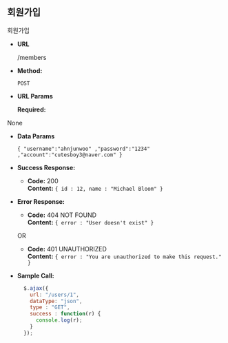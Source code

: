 **회원가입**
----
  회원가입

* **URL**

  /members

* **Method:**

  `POST`
  
*  **URL Params**

   **Required:**
 
  None

* **Data Params**

  `{
	"username":"ahnjunwoo"
	,"password":"1234"
	,"account":"cutesboy3@naver.com"
   }`

* **Success Response:**

  * **Code:** 200 <br />
    **Content:** `{ id : 12, name : "Michael Bloom" }`
 
* **Error Response:**

  * **Code:** 404 NOT FOUND <br />
    **Content:** `{ error : "User doesn't exist" }`

  OR

  * **Code:** 401 UNAUTHORIZED <br />
    **Content:** `{ error : "You are unauthorized to make this request." }`

* **Sample Call:**

  ```javascript
    $.ajax({
      url: "/users/1",
      dataType: "json",
      type : "GET",
      success : function(r) {
        console.log(r);
      }
    });
  ```
